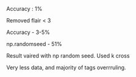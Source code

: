 Accuracy : 1%

Removed flair < 3

Accuracy - 3-5%

np.randomseed - 51%

Result vaired with np random seed.
Used k cross


Very less data, and majority of tags overrruling.